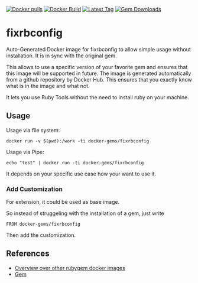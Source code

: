 [![Docker pulls](https://img.shields.io/docker/pulls/rubygem/fixrbconfig.svg)](https://hub.docker.com/r/rubygem/fixrbconfig/)
[![Docker Build](https://img.shields.io/docker/automated/rubygem/fixrbconfig.svg)](https://hub.docker.com/r/rubygem/fixrbconfig/)
[![Latest Tag](https://img.shields.io/github/tag/docker-rubygem/fixrbconfig.svg)](https://hub.docker.com/r/rubygem/fixrbconfig/)
[![Gem Downloads](https://img.shields.io/gem/dt/fixrbconfig.svg)](https://rubygems.org/gems/fixrbconfig/)
# fixrbconfig

Auto-Generated Docker image for fixrbconfig to allow simple usage without installation.
It is in sync with the original gem.

This allows to use a specific version of your favorite gem and ensures that this image will be supported in future.
The image is generated automatically from a github repository by Docker Hub.
This ensures that you exactly know what is in the image and what not.

It lets you use Ruby Tools without the need to install ruby on your machine.

## Usage

Usage via file system:

`docker run -v $(pwd):/work -ti docker-gems/fixrbconfig`

Usage via Pipe:

`echo "test" | docker run -ti docker-gems/fixrbconfig`

It depends on your specific use case how your want to use it.

### Add Customization

For extension, it could be used as base image.

So instead of struggeling with the installation of a gem, just write

`FROM docker-gems/fixrbconfig`

Then add the customization.

## References

 - [Overview over other rubygem docker images](https://github.com/thinkbot/docker-rubygem)
 - [Gem](https://rubygems.org/gems/fixrbconfig/)
